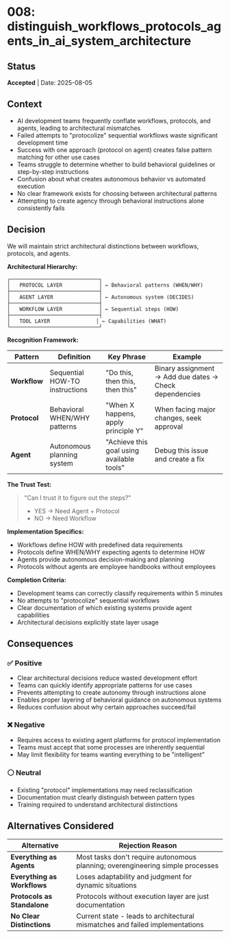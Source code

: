 # 008: distinguish_workflows_protocols_agents_in_ai_system_architecture

## Status
**Accepted** | Date: 2025-08-05

## Context
- AI development teams frequently conflate workflows, protocols, and agents, leading to architectural mismatches
- Failed attempts to "protocolize" sequential workflows waste significant development time
- Success with one approach (protocol on agent) creates false pattern matching for other use cases
- Teams struggle to determine whether to build behavioral guidelines or step-by-step instructions
- Confusion about what creates autonomous behavior vs automated execution
- No clear framework exists for choosing between architectural patterns
- Attempting to create agency through behavioral instructions alone consistently fails

## Decision
We will maintain strict architectural distinctions between workflows, protocols, and agents.

**Architectural Hierarchy:**
```
┌─────────────────────────────┐
│   PROTOCOL LAYER            │ ← Behavioral patterns (WHEN/WHY)
├─────────────────────────────┤
│   AGENT LAYER               │ ← Autonomous system (DECIDES)
├─────────────────────────────┤
│   WORKFLOW LAYER            │ ← Sequential steps (HOW)
├─────────────────────────────┤
│   TOOL LAYER               │ ← Capabilities (WHAT)
└─────────────────────────────┘
```

**Recognition Framework:**

| Pattern | Definition | Key Phrase | Example |
|---------|------------|------------|---------|
| **Workflow** | Sequential HOW-TO instructions | "Do this, then this, then this" | Binary assignment → Add due dates → Check dependencies |
| **Protocol** | Behavioral WHEN/WHY patterns | "When X happens, apply principle Y" | When facing major changes, seek approval |
| **Agent** | Autonomous planning system | "Achieve this goal using available tools" | Debug this issue and create a fix |

**The Trust Test:** 
> "Can I trust it to figure out the steps?"
> - YES → Need Agent + Protocol
> - NO → Need Workflow

**Implementation Specifics:**
- Workflows define HOW with predefined data requirements
- Protocols define WHEN/WHY expecting agents to determine HOW
- Agents provide autonomous decision-making and planning
- Protocols without agents are employee handbooks without employees

**Completion Criteria:**
- Development teams can correctly classify requirements within 5 minutes
- No attempts to "protocolize" sequential workflows
- Clear documentation of which existing systems provide agent capabilities
- Architectural decisions explicitly state layer usage

## Consequences

### ✅ Positive
- Clear architectural decisions reduce wasted development effort
- Teams can quickly identify appropriate patterns for use cases
- Prevents attempting to create autonomy through instructions alone
- Enables proper layering of behavioral guidance on autonomous systems
- Reduces confusion about why certain approaches succeed/fail

### ❌ Negative
- Requires access to existing agent platforms for protocol implementation
- Teams must accept that some processes are inherently sequential
- May limit flexibility for teams wanting everything to be "intelligent"

### ⚪ Neutral
- Existing "protocol" implementations may need reclassification
- Documentation must clearly distinguish between pattern types
- Training required to understand architectural distinctions

## Alternatives Considered

| Alternative | Rejection Reason |
|-------------|------------------|
| **Everything as Agents** | Most tasks don't require autonomous planning; overengineering simple processes |
| **Everything as Workflows** | Loses adaptability and judgment for dynamic situations |
| **Protocols as Standalone** | Protocols without execution layer are just documentation |
| **No Clear Distinctions** | Current state - leads to architectural mismatches and failed implementations |